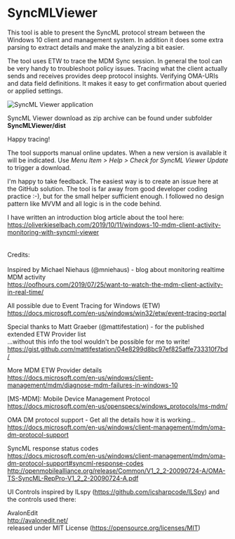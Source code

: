 # SyncMLViewer

This tool is able to present the SyncML protocol stream between the Windows 10 client and management system. In addition it does some extra parsing to extract details and make the analyzing a bit easier.

The tool uses ETW to trace the MDM Sync session. In general the tool can be very handy to troubleshoot policy issues. Tracing what the client actually sends and receives provides deep protocol insights. Verifying OMA-URIs and data field definitions. 
It makes it easy to get confirmation about queried or applied settings. 

![SyncML Viewer application](https://raw.githubusercontent.com/okieselbach/SyncMLViewer/master/SyncMLViewer/SyncMLViewer.png)

SyncML Viewer download as zip archive can be found under subfolder **SyncMLViewer/dist**

Happy tracing!

The tool supports manual online updates. When a new version is available it will be indicated.
Use *Menu Item > Help > Check for SyncML Viewer Update* to trigger a download.

I'm happy to take feedback. The easiest way is to create an issue here at the GitHub solution. 
The tool is far away from good developer coding practice :-), but for the small helper sufficient enough. I followed no design pattern like MVVM and all logic is in the code behind.

I have written an introduction blog article about the tool here:  
https://oliverkieselbach.com/2019/10/11/windows-10-mdm-client-activity-monitoring-with-syncml-viewer
\
\
\
Credits:\
\
Inspired by Michael Niehaus (@mniehaus) - blog about monitoring realtime MDM activity  
https://oofhours.com/2019/07/25/want-to-watch-the-mdm-client-activity-in-real-time/

All possible due to Event Tracing for Windows (ETW)  
https://docs.microsoft.com/en-us/windows/win32/etw/event-tracing-portal

Special thanks to Matt Graeber (@mattifestation) - for the published extended ETW Provider list  
...without this info the tool wouldn't be possible for me to write!  
https://gist.github.com/mattifestation/04e8299d8bc97ef825affe733310f7bd/

More MDM ETW Provider details  
https://docs.microsoft.com/en-us/windows/client-management/mdm/diagnose-mdm-failures-in-windows-10  

[MS-MDM]: Mobile Device Management Protocol  
https://docs.microsoft.com/en-us/openspecs/windows_protocols/ms-mdm/

OMA DM protocol support - Get all the details how it is working...  
https://docs.microsoft.com/en-us/windows/client-management/mdm/oma-dm-protocol-support

SyncML response status codes  
https://docs.microsoft.com/en-us/windows/client-management/mdm/oma-dm-protocol-support#syncml-response-codes  
http://openmobilealliance.org/release/Common/V1_2_2-20090724-A/OMA-TS-SyncML-RepPro-V1_2_2-20090724-A.pdf

UI Controls inspired by ILspy (https://github.com/icsharpcode/ILSpy) and the controls used there:  

AvalonEdit  
http://avalonedit.net/  
released under MIT License (https://opensource.org/licenses/MIT)
